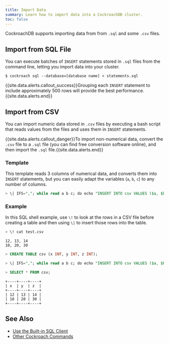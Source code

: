 ```yaml
---
title: Import Data
summary: Learn how to import data into a CockroachDB cluster.
toc: false
---
```


CockroachDB supports importing data from from `.sql` and some `.csv` files.

<div id="toc"></div>

## Import from SQL File

You can execute batches of `INSERT` statements stored in `.sql` files from the command line, letting you import data into your cluster.

~~~ shell
$ cockroach sql --database=[database name] < statements.sql
~~~

{{site.data.alerts.callout_success}}Grouping each <code>INSERT</code> statement to include approximately 500 rows will provide the best performance.{{site.data.alerts.end}}

<!--## Import from PostgreSQL

>>>>>The following section can be uncommented and published once the following issue is resolved: https://github.com/cockroachdb/cockroach/issues/13490

If you're importing data from a PostgreSQL deployment, you can import the `.sql` file generated by the `pg_dump` command to more quickly import data.

{{site.data.alerts.callout_success}}The <code>.sql</code> files generated by <code>pg_dump</code> provide better performance because they use the <code>COPY</code> statement instead of bulk <code>INSERT</code> statements.{{site.data.alerts.end}}

### Create PostgresSQL SQL File

Which `pg_dump` command you want to use depends on whether you want to import your entire database or only specific tables:

- Entire database:

  ~~~ shell
  $ pg_dump [database] > [filename].sql
  ~~~

- Specific tables:

  ~~~ shell
  $ pg_dump -t [table] [table's database] > [filename].sql
  ~~~

For more detail, see PostgreSQL's documentation on [`pg_dump`](https://www.postgresql.org/docs/9.1/static/app-pgdump.html).

### Reformat SQL File

After generating the `.sql` file, you need to perform a few editing steps before importing it:

1. Manually add the table's `PRIMARY KEY` constraint to the `CREATE TABLE` statement. 

   This has to be done manually because PostgreSQL attempts to add the primary key after creating the table, but CockroachDB requires the primary key be defined upon table creation.
2. Review any other [constraints](constraints.html) to ensure they're properly listed on the table.
3. Remove all statements from the file besides the `CREATE TABLE` and `COPY` statements.

### Import Data

After reformatting the file, you can import it through `psql`:

~~~ shell
$ psql -p [port] -h [node host] -d [database] -U [user] < [file name].sql
~~~

For reference, CockroachDB uses these defaults:

- `[port]`: **26257**
- `[user]`: **root**
-->

## Import from CSV

You can import numeric data stored in `.csv` files by executing a bash script that reads values from the files and uses them in `INSERT` statements.

{{site.data.alerts.callout_danger}}To import non-numerical data, convert the <code>.csv</code> file to a <code>.sql</code> file (you can find free conversion software online), and then import the <code>.sql</code> file.{{site.data.alerts.end}}

### Template

This template reads 3 columns of numerical data, and converts them into `INSERT` statements, but you can easily adapt the variables (`a`, `b`, `c`) to any number of columns.

~~~ sql
> \| IFS=","; while read a b c; do echo "INSERT INTO csv VALUES ($a, $b, $c);"; done < test.csv;
~~~

### Example

In this SQL shell example, use `\!` to look at the rows in a CSV file before creating a table and then using `\|` to insert those rows into the table.

~~~ sql
> \! cat test.csv
~~~
~~~
12, 13, 14
10, 20, 30
~~~
~~~ sql
> CREATE TABLE csv (x INT, y INT, z INT);

> \| IFS=","; while read a b c; do echo "INSERT INTO csv VALUES ($a, $b, $c);"; done < test.csv;

> SELECT * FROM csv;
~~~
~~~
+----+----+----+
| x  | y  | z  |
+----+----+----+
| 12 | 13 | 14 |
| 10 | 20 | 30 |
+----+----+----+
~~~

## See Also

- [Use the Built-in SQL Client](use-the-built-in-sql-client.html)
- [Other Cockroach Commands](cockroach-commands.html)
